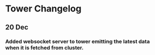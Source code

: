 # Tower Changelog

## 20 Dec
### Added websocket server to tower emitting the latest data when it is fetched from cluster.
